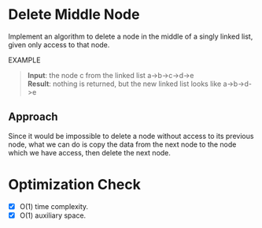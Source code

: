 # Delete Middle Node
Implement an algorithm to delete a node in the middle of a singly linked list, given only access to that node.

EXAMPLE
> <b>Input</b>: the node c from the linked list a->b->c->d->e<br /><b>Result</b>: nothing is returned, but the new linked list looks like a->b->d->e

## Approach
Since it would be impossible to delete a node without access to its previous node, what we can do is copy the data from the next node to the node which we have access, then delete the next node.

# Optimization Check
- [x] O(1) time complexity.
- [x] O(1) auxiliary space.
